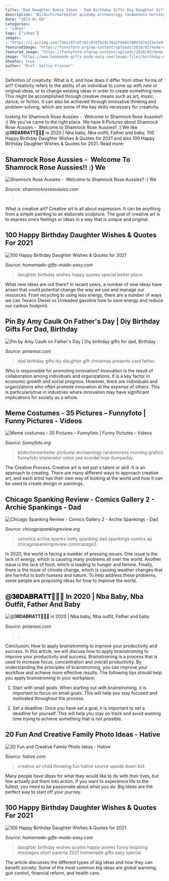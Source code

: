 ```yaml
---
title: "Dad Daughter Dance Ideas - Dad Birthday Gifts Diy Daughter Gift Christmas Presents Card Father"
description: "Bildschirmarbeiter picdump archaeology randomness morning grafico funnyfoto sharenator votos yea acordei hoje dumpaday"
date: "2023-01-09"
categories:
- "ideas"
tags: ["ideas"]
images:
- "https://i.pinimg.com/736x/07/df/62/07df62dc38a27de65f80978741f5e3e9.jpg"
featuredImage: "https://funnyfoto.org/wp-content/uploads/2018/02/meme-costumes-bring-the-internet-to-life-20_02_22_2018.jpg"
featured_image: "https://funnyfoto.org/wp-content/uploads/2018/02/meme-costumes-bring-the-internet-to-life-20_02_22_2018.jpg"
image: "https://www.homemade-gifts-made-easy.com/image-files/birthday-wishes-for-daughter-milne-600x900.jpg"
ShowToc: true
author: "Prof. Sallie Friesen"
---
```



Definition of creativity: What is it, and how does it differ from other forms of art?
Creativity refers to the ability of an individual to come up with new or original ideas, or to change existing ideas in order to create something new. This might be accomplished through creative means such as art, music, dance, or fiction. It can also be achieved through innovative thinking and problem-solving, which are some of the key skills necessary for creativity.

	

		
looking for Shamrock Rose Aussies - ﻿﻿﻿ Welcome to Shamrock Rose Aussies!! :) We you've came to the right place. We have 8 Pictures about Shamrock Rose Aussies - ﻿﻿﻿ Welcome to Shamrock Rose Aussies!! :) We like @𝟑𝟖𝐃𝐀𝐁𝐑𝐀𝐓𝐓🧚🏾‍♀️ in 2020 | Nba baby, Nba outfit, Father and baby, 100 Happy Birthday Daughter Wishes &amp; Quotes for 2021 and also 100 Happy Birthday Daughter Wishes &amp; Quotes for 2021. Read more:
		
    
## Shamrock Rose Aussies - ﻿﻿﻿ Welcome To Shamrock Rose Aussies!! :) We

<img loading=lazy src="http://shamrockroseaussies.com/yahoo_site_admin/assets/images/DSC_0782.124232546_std.JPG" onerror="this.onerror=null;this.src='https://tse4.mm.bing.net/th?id=OIP.A849W9qZ-uNXkjQ6RNtH0QHaE-&amp;pid=15.1';" alt="Shamrock Rose Aussies - ﻿﻿﻿ Welcome to Shamrock Rose Aussies!! :) We">

_Source: shamrockroseaussies.com_

>. 

	

What is creative art?
Creative art is all about expression. It can be anything from a simple painting to an elaborate sculpture. The goal of creative art is to express one’s feelings or ideas in a way that is unique and original.

    
## 100 Happy Birthday Daughter Wishes &amp; Quotes For 2021

<img loading=lazy src="https://www.homemade-gifts-made-easy.com/image-files/birthday-wishes-for-daughter-better-place-600x900.jpg" onerror="this.onerror=null;this.src='https://tse1.mm.bing.net/th?id=OIP.5TJ1BOhaLYnr48ET12Kv1QHaLH&amp;pid=15.1';" alt="100 Happy Birthday Daughter Wishes &amp; Quotes for 2021">

_Source: homemade-gifts-made-easy.com_

>daughter birthday wishes happy quotes special better place. 

	

What new ideas are out there?
In recent years, a number of new ideas have arisen that could potential change the way we use and manage our resources. From recycling to using less energy, there are a number of ways we can Texaco Diesel vs Unleaded gasoline how to save energy and reduce our carbon footprint.

    
## Pin By Amy Caulk On Father&#039;s Day | Diy Birthday Gifts For Dad, Birthday

<img loading=lazy src="https://i.pinimg.com/736x/d2/08/e1/d208e1ae0070c1a9c3393c7e7de6e2d6.jpg" onerror="this.onerror=null;this.src='https://tse2.mm.bing.net/th?id=OIP.bDDX6Zvy6H7DkgU6yD6JewHaK6&amp;pid=15.1';" alt="Pin by Amy Caulk on Father&#039;s Day | Diy birthday gifts for dad, Birthday">

_Source: pinterest.com_

>dad birthday gifts diy daughter gift christmas presents card father. 

	

Who is responsible for promoting innovation?
Innovation is the result of collaboration among individuals and organizations. It is a key factor in economic growth and social progress. However, there are individuals and organizations who often promote innovation at the expense of others. This is particularlytrue in industries where innovation may have significant implications for society as a whole.

    
## Meme Costumes - 35 Pictures – Funnyfoto | Funny Pictures - Videos

<img loading=lazy src="https://funnyfoto.org/wp-content/uploads/2018/02/meme-costumes-bring-the-internet-to-life-20_02_22_2018.jpg" onerror="this.onerror=null;this.src='https://tse2.mm.bing.net/th?id=OIP.Df8Bs5xoTbyFwsY9qspbogHaJ4&amp;pid=15.1';" alt="Meme costumes - 35 Pictures – Funnyfoto | Funny Pictures - Videos">

_Source: funnyfoto.org_

>bildschirmarbeiter picdump archaeology randomness morning grafico funnyfoto sharenator votos yea acordei hoje dumpaday. 

	

The Creative Process:
Creative art is not just a talent or skill. It is an approach to creating. There are many different ways to approach creative art, and each artist has their own way of looking at the world and how it can be used to create design or paintings.

    
## Chicago Spanking Review - Comics Gallery 2 - Archie Spankings - Dad

<img loading=lazy src="http://chicagospankingreview.org/comicspage2/betty_and_veronica_no_199_page5.jpg" onerror="this.onerror=null;this.src='https://tse3.mm.bing.net/th?id=OIP.3zJjN-0nSImJpZndpQA4OwHaLA&amp;pid=15.1';" alt="Chicago Spanking Review - Comics Gallery 2 - Archie Spankings - Dad">

_Source: chicagospankingreview.org_

>veronica archie spanks betty spanking dad spankings comics ap chicagospankingreview comicspage2. 

	

In 2020, the world is facing a number of pressing issues. One issue is the lack of energy, which is causing many problems all over the world. Another issue is the lack of food, which is leading to hunger and famine. Finally, there is the issue of climate change, which is causing weather changes that are harmful to both humans and nature. To help address these problems, some people are proposing ideas for how to improve the world.

    
## @𝟑𝟖𝐃𝐀𝐁𝐑𝐀𝐓𝐓🧚🏾‍♀️ In 2020 | Nba Baby, Nba Outfit, Father And Baby

<img loading=lazy src="https://i.pinimg.com/736x/07/df/62/07df62dc38a27de65f80978741f5e3e9.jpg" onerror="this.onerror=null;this.src='https://tse2.mm.bing.net/th?id=OIP.yZxwtqaqoszuobBwgzvNnwHaJN&amp;pid=15.1';" alt="@𝟑𝟖𝐃𝐀𝐁𝐑𝐀𝐓𝐓🧚🏾‍♀️ in 2020 | Nba baby, Nba outfit, Father and baby">

_Source: pinterest.com_

>. 

	

Conclusion: How to apply brainstroming to improve your productivity and success.
In this article, we will discuss how to apply brainstroming to improve your productivity and success. Brainstroming is a process that is used to increase focus, concentration and overall productivity. By understanding the principles of brainstroming, you can improve your workflow and achieve more effective results. The following tips should help you apply brainstroming in your workplace: 
1) Start with small goals: When starting out with brainstroming, it is important to focus on small goals. This will help you stay focused and motivated throughout the process. 

2) Set a deadline: Once you have set a goal, it is important to set a deadline for yourself. This will help you stay on track and avoid wasting time trying to achieve something that is not possible.

    
## 20 Fun And Creative Family Photo Ideas - Hative

<img loading=lazy src="https://hative.com/wp-content/uploads/2014/11/family-photo-ideas/9-fun-creative-family-photo-ideas.jpg" onerror="this.onerror=null;this.src='https://tse2.mm.bing.net/th?id=OIP.gh41BjgM6HvW1Hn8TSz0rwHaLK&amp;pid=15.1';" alt="20 Fun and Creative Family Photo Ideas - Hative">

_Source: hative.com_

>creative air child throwing fun hative source upside down kid. 

	

Many people have ideas for what they would like to do with their lives, but few actually put them into action. If you want to experience life to the fullest, you need to be passionate about what you do. Big Ideas are the perfect way to start off your journey.

    
## 100 Happy Birthday Daughter Wishes &amp; Quotes For 2021

<img loading=lazy src="https://www.homemade-gifts-made-easy.com/image-files/birthday-wishes-for-daughter-milne-600x900.jpg" onerror="this.onerror=null;this.src='https://tse4.mm.bing.net/th?id=OIP.M72ksYECUCrWPREZvk3NqwHaLH&amp;pid=15.1';" alt="100 Happy Birthday Daughter Wishes &amp; Quotes for 2021">

_Source: homemade-gifts-made-easy.com_

>daughter birthday wishes quotes happy poems funny inspiring messages short parents 2021 homemade gifts easy special. 

	

The article discusses the different types of big ideas and how they can benefit society. Some of the most common big ideas are global warming, gun control, financial reform, and health care.

